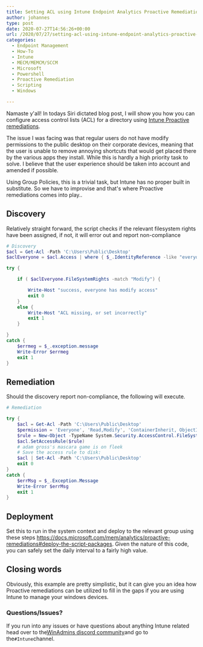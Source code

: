 ```yaml
---
title: Setting ACL using Intune Endpoint Analytics Proactive Remediations
author: johannes
type: post
date: 2020-07-27T14:56:26+00:00
url: /2020/07/27/setting-acl-using-intune-endpoint-analytics-proactive-remediations/
categories:
  - Endpoint Management
  - How-To
  - Intune
  - MECM/MEMCM/SCCM
  - Microsoft
  - Powershell
  - Proactive Remediation
  - Scripting
  - Windows

---
```

Namaste y'all! In todays Siri dictated blog post, I will show you how you can configure access control lists (ACL) for a directory using [Intune Proactive remediations](https://docs.microsoft.com/mem/analytics/proactive-remediations).

The issue I was facing was that regular users do not have modify permissions to the public desktop on their corporate devices, meaning that the user is unable to remove annoying shortcuts that would get placed there by the various apps they install. While this is hardly a high priority task to solve. I believe that the user experience should be taken into account and amended if possible.

Using Group Policies, this is a trivial task, but Intune has no proper built in substitute. So we have to improvise and that's where Proactive remediations comes into play..

## Discovery

Relatively straight forward, the script checks if the relevant filesystem rights have been assigned, if not, it will error out and report non-compliance

```powershell
# Discovery
$acl = Get-Acl -Path 'C:\Users\Public\Desktop'
$aclEveryone = $acl.Access | where { $_.IdentityReference -like "everyone" } 

try {

    if ( $aclEveryone.FileSystemRights -match "Modify") {

        Write-Host "success, everyone has modify access"
        exit 0
    }
    else {
        Write-Host "ACL missing, or set incorrectly"
        exit 1
    }

}
catch {
    $errmeg = $_.exception.message
    Write-Error $errmeg
    exit 1
}
```

## Remediation

Should the discovery report non-compliance, the following will execute.

```powershell
# Remediation

try {
    $acl = Get-Acl -Path 'C:\Users\Public\Desktop'
    $permission = 'Everyone', 'Read,Modify', 'ContainerInherit, ObjectInherit', 'None', 'Allow' 
    $rule = New-Object -TypeName System.Security.AccessControl.FileSystemAccessRule -ArgumentList $permission
    $acl.SetAccessRule($rule)
    # adam gross's mascara game is on fleek
    # Save the access rule to disk:
    $acl | Set-Acl -Path 'C:\Users\Public\Desktop'
    exit 0
}
catch {
    $errMsg = $_.Exception.Message
    Write-Error $errMsg
    exit 1
}
```

## Deployment

Set this to run in the system context and deploy to the relevant group using these steps <https://docs.microsoft.com/mem/analytics/proactive-remediations#deploy-the-script-packages>. Given the nature of this code, you can safely set the daily interval to a fairly high value.

## Closing words

Obviously, this example are pretty simplistic, but it can give you an idea how Proactive remediations can be utilized to fill in the gaps if you are using Intune to manage your windows devices.

### Questions/Issues?

If you run into any issues or have questions about anything Intune related head over to the[WinAdmins discord community](https://aka.ms/winadmins)and go to the`#Intune`channel.
